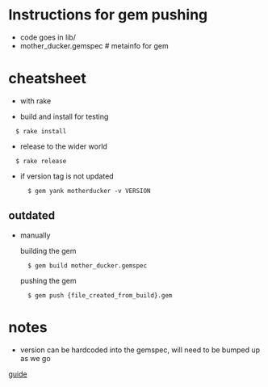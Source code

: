 # Instructions for gem pushing

 - code goes in lib/
 - mother_ducker.gemspec # metainfo for gem

# cheatsheet

 - with rake

 - build and install for testing
  ```
    $ rake install
  ```

 - release to the wider world

  ```
    $ rake release
  ```

- if version tag is not updated

  ```
    $ gem yank motherducker -v VERSION
  ```

## outdated
- manually

  building the gem
  ```
    $ gem build mother_ducker.gemspec
  ```

  pushing the gem
  ```
    $ gem push {file_created_from_build}.gem
  ```

# notes

 - version can be hardcoded into the gemspec, will need to be bumped up as we go


 [guide](https://guides.rubygems.org/make-your-own-gem/)
